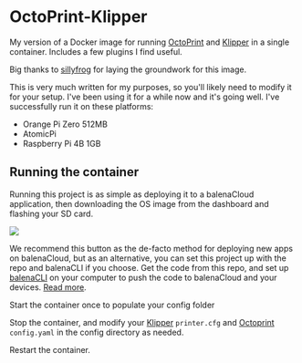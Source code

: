 # OctoPrint-Klipper

My version of a Docker image for running [OctoPrint] and [Klipper] in a single container. Includes a few plugins I find useful.

Big thanks to [sillyfrog](https://github.com/sillyfrog) for laying the groundwork for this image.

This is very much written for my purposes, so you'll likely need to modify it for your setup. I've been using it for a while now and it's going well. I've successfully run it on these platforms:
* Orange Pi Zero 512MB
* AtomicPi
* Raspberry Pi 4B 1GB

## Running the container

Running this project is as simple as deploying it to a balenaCloud application, then downloading the OS image from the dashboard and flashing your SD card.

[![](https://balena.io/deploy.svg)](https://dashboard.balena-cloud.com/deploy)

We recommend this button as the de-facto method for deploying new apps on balenaCloud, but as an alternative, you can set this project up with the repo and balenaCLI if you choose. Get the code from this repo, and set up [balenaCLI](https://github.com/balena-io/balena-cli) on your computer to push the code to balenaCloud and your devices. [Read more](https://www.balena.io/docs/learn/deploy/deployment/).



Start the container once to populate your config folder

Stop the container, and modify your [Klipper] `printer.cfg` and [Octoprint] `config.yaml` in the config directory as needed.

Restart the container.

[Octoprint]: https://github.com/foosel/OctoPrint
[Klipper]: https://github.com/KevinOConnor/klipper
